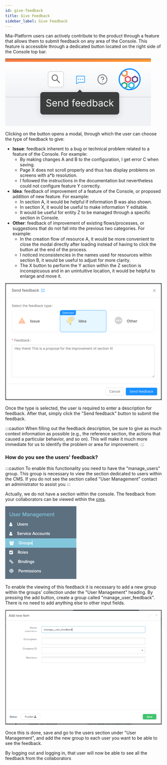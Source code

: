 ```yaml
---
id: give-feedback
title: Give Feedback
sidebar_label: Give Feedback
---
```


Mia-Platform users can actively contribute to the product through a feature that allows them to submit feedback on any area of the Console. This feature is accessible through a dedicated button located on the right side of the Console top bar.

![feedback button](./img/feedback-button.png)

Clicking on the button opens a modal, through which the user can choose the type of feedback to give:
* **Issue**: feedback inherent to a bug or technical problem related to a feature of the Console. For example:
  - By making changes A and B to the configuration, I get error C when saving.
  - Page X does not scroll properly and thus has display problems on screens with a*b resolution.
  - I followed the instructions in the documentation but nevertheless could not configure feature Y correctly.
* **Idea**: feedback of improvement of a feature of the Console, or proposed addition of new feature. For example:
  - In section A, it would be helpful if information B was also shown.
  - In section X, it would be useful to make information Y editable.
  - It would be useful for entity Z to be managed through a specific section in Console.
* **Other**: feedback of improvement of existing flows/processes, or suggestions that do not fall into the previous two categories. For example:
  - In the creation flow of resource A, it would be more convenient to close the modal directly after loading instead of having to click the button at the end of the process.
  - I noticed inconsistencies in the names used for resources within section B, it would be useful to adjust for more clarity.
  - The X button to perform the Y action within the Z section is inconspicuous and in an unintuitive location, it would be helpful to enlarge and move it.

![feedback modal](./img/feedback-modal.png)

Once the type is selected, the user is required to enter a description for feedback. After that, simply click the "Send feedback" button to submit the feedback.

:::caution
When filling out the feedback description, be sure to give as much context information as possible (e.g., the reference section, the actions that caused a particular behavior, and so on). This will make it much more immediate for us to identify the problem or area for improvement.
:::

### How do you see the users' feedback?

:::caution
To enable this functionality you need to have the "manage_users" group. 
This group is necessary to view the section dedicated to users within the CMS. 
If you do not see the section called "User Management" contact an administrator to assist you
:::

Actually, we do not have a section within the console. 
The feedback from your collaborators can be viewed within the [cms](https://docs.mia-platform.eu/docs/business_suite/overview-business-suite#cms-site).

![feedback modal](./img/feedback-cms-groups.png)

To enable the viewing of this feedback it is necessary to add a new group within the groups' collection under the "User Management" heading. By pressing the add button, create a group called "manage_user_feedback". There is no need to add anything else to other input fields. 

![feedback modal](./img/feedback-cms-form.png)

Once this is done, save and go to the users section under "User Management", and add the new group to each user you want to be able to see the feedback.

By logging out and logging in, that user will now be able to see all the feedback from the collaborators
